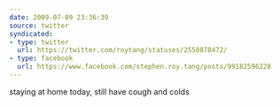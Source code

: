 ```yaml
---
date: 2009-07-09 23:36:39
source: twitter
syndicated:
- type: twitter
  url: https://twitter.com/roytang/statuses/2558878472/
- type: facebook
  url: https://www.facebook.com/stephen.roy.tang/posts/99182596228
---
```


staying at home today, still have cough and colds